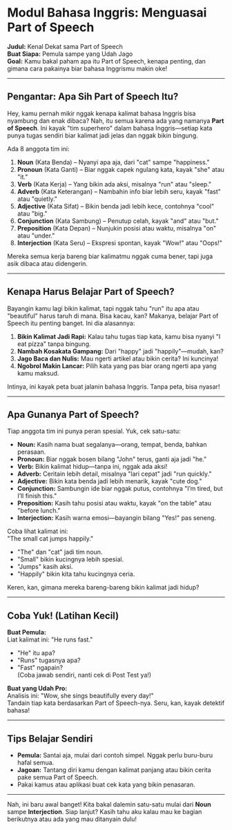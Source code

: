 # Modul Bahasa Inggris: Menguasai Part of Speech

**Judul:** Kenal Dekat sama Part of Speech  
**Buat Siapa:** Pemula sampe yang Udah Jago  
**Goal:** Kamu bakal paham apa itu Part of Speech, kenapa penting, dan gimana cara pakainya biar bahasa Inggrismu makin oke!

---

## Pengantar: Apa Sih Part of Speech Itu?

Hey, kamu pernah mikir nggak kenapa kalimat bahasa Inggris bisa nyambung dan enak dibaca? Nah, itu semua karena ada yang namanya **Part of Speech**. Ini kayak "tim superhero" dalam bahasa Inggris—setiap kata punya tugas sendiri biar kalimat jadi jelas dan nggak bikin bingung.

Ada 8 anggota tim ini:

1. **Noun** (Kata Benda) – Nyanyi apa aja, dari "cat" sampe "happiness."
2. **Pronoun** (Kata Ganti) – Biar nggak capek ngulang kata, kayak "she" atau "it."
3. **Verb** (Kata Kerja) – Yang bikin ada aksi, misalnya "run" atau "sleep."
4. **Adverb** (Kata Keterangan) – Nambahin info biar lebih seru, kayak "fast" atau "quietly."
5. **Adjective** (Kata Sifat) – Bikin benda jadi lebih kece, contohnya "cool" atau "big."
6. **Conjunction** (Kata Sambung) – Penutup celah, kayak "and" atau "but."
7. **Preposition** (Kata Depan) – Nunjukin posisi atau waktu, misalnya "on" atau "under."
8. **Interjection** (Kata Seru) – Ekspresi spontan, kayak "Wow!" atau "Oops!"

Mereka semua kerja bareng biar kalimatmu nggak cuma bener, tapi juga asik dibaca atau didengerin.

---

## Kenapa Harus Belajar Part of Speech?

Bayangin kamu lagi bikin kalimat, tapi nggak tahu "run" itu apa atau "beautiful" harus taruh di mana. Bisa kacau, kan? Makanya, belajar Part of Speech itu penting banget. Ini dia alasannya:

1. **Bikin Kalimat Jadi Rapi:** Kalau tahu tugas tiap kata, kamu bisa nyanyi "I eat pizza" tanpa bingung.
2. **Nambah Kosakata Gampang:** Dari "happy" jadi "happily"—mudah, kan?
3. **Jago Baca dan Nulis:** Mau ngerti artikel atau bikin cerita? Ini kuncinya!
4. **Ngobrol Makin Lancar:** Pilih kata yang pas biar orang ngerti apa yang kamu maksud.

Intinya, ini kayak peta buat jalanin bahasa Inggris. Tanpa peta, bisa nyasar!

---

## Apa Gunanya Part of Speech?

Tiap anggota tim ini punya peran spesial. Yuk, cek satu-satu:

- **Noun:** Kasih nama buat segalanya—orang, tempat, benda, bahkan perasaan.
- **Pronoun:** Biar nggak bosen bilang "John" terus, ganti aja jadi "he."
- **Verb:** Bikin kalimat hidup—tanpa ini, nggak ada aksi!
- **Adverb:** Ceritain lebih detail, misalnya "lari cepat" jadi "run quickly."
- **Adjective:** Bikin kata benda jadi lebih menarik, kayak "cute dog."
- **Conjunction:** Sambungin ide biar nggak putus, contohnya "I’m tired, but I’ll finish this."
- **Preposition:** Kasih tahu posisi atau waktu, kayak "on the table" atau "before lunch."
- **Interjection:** Kasih warna emosi—bayangin bilang "Yes!" pas seneng.

Coba lihat kalimat ini:  
"The small cat jumps happily."

- "The" dan "cat" jadi tim noun.
- "Small" bikin kucingnya lebih spesial.
- "Jumps" kasih aksi.
- "Happily" bikin kita tahu kucingnya ceria.

Keren, kan, gimana mereka bareng-bareng bikin kalimat jadi hidup?

---

## Coba Yuk! (Latihan Kecil)

**Buat Pemula:**  
Liat kalimat ini: "He runs fast."

- "He" itu apa?
- "Runs" tugasnya apa?
- "Fast" ngapain?  
  (Coba jawab sendiri, nanti cek di Post Test ya!)

**Buat yang Udah Pro:**  
Analisis ini: "Wow, she sings beautifully every day!"  
Tandain tiap kata berdasarkan Part of Speech-nya. Seru, kan, kayak detektif bahasa!

---

## Tips Belajar Sendiri

- **Pemula:** Santai aja, mulai dari contoh simpel. Nggak perlu buru-buru hafal semua.
- **Jagoan:** Tantang diri kamu dengan kalimat panjang atau bikin cerita pake semua Part of Speech.
- Pakai kamus atau aplikasi buat cek kata yang bikin penasaran.

---

Nah, ini baru awal banget! Kita bakal dalemin satu-satu mulai dari **Noun** sampe **Interjection**. Siap lanjut? Kasih tahu aku kalau mau ke bagian berikutnya atau ada yang mau ditanyain dulu!
